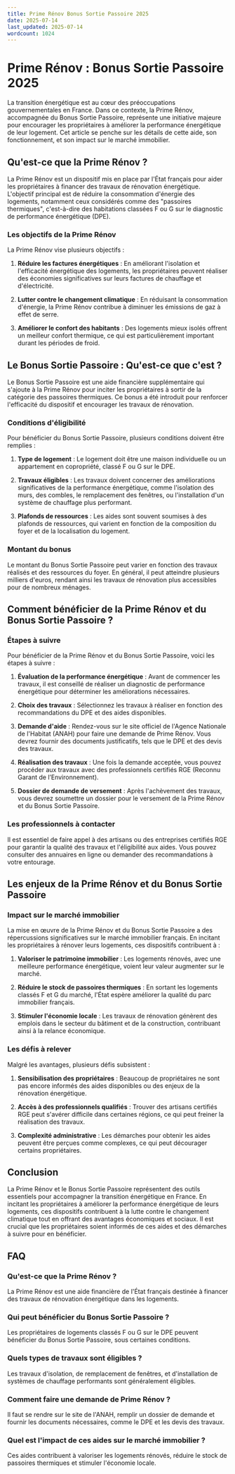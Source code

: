 ```yaml
---
title: Prime Rénov Bonus Sortie Passoire 2025
date: 2025-07-14
last_updated: 2025-07-14
wordcount: 1024
---
```


# Prime Rénov : Bonus Sortie Passoire 2025

La transition énergétique est au cœur des préoccupations gouvernementales en France. Dans ce contexte, la Prime Rénov, accompagnée du Bonus Sortie Passoire, représente une initiative majeure pour encourager les propriétaires à améliorer la performance énergétique de leur logement. Cet article se penche sur les détails de cette aide, son fonctionnement, et son impact sur le marché immobilier.

## Qu'est-ce que la Prime Rénov ?

La Prime Rénov est un dispositif mis en place par l'État français pour aider les propriétaires à financer des travaux de rénovation énergétique. L'objectif principal est de réduire la consommation d'énergie des logements, notamment ceux considérés comme des "passoires thermiques", c'est-à-dire des habitations classées F ou G sur le diagnostic de performance énergétique (DPE).

### Les objectifs de la Prime Rénov

La Prime Rénov vise plusieurs objectifs :

1. **Réduire les factures énergétiques** : En améliorant l'isolation et l'efficacité énergétique des logements, les propriétaires peuvent réaliser des économies significatives sur leurs factures de chauffage et d'électricité.
   
2. **Lutter contre le changement climatique** : En réduisant la consommation d'énergie, la Prime Rénov contribue à diminuer les émissions de gaz à effet de serre.

3. **Améliorer le confort des habitants** : Des logements mieux isolés offrent un meilleur confort thermique, ce qui est particulièrement important durant les périodes de froid.

## Le Bonus Sortie Passoire : Qu'est-ce que c'est ?

Le Bonus Sortie Passoire est une aide financière supplémentaire qui s'ajoute à la Prime Rénov pour inciter les propriétaires à sortir de la catégorie des passoires thermiques. Ce bonus a été introduit pour renforcer l'efficacité du dispositif et encourager les travaux de rénovation.

### Conditions d'éligibilité

Pour bénéficier du Bonus Sortie Passoire, plusieurs conditions doivent être remplies :

1. **Type de logement** : Le logement doit être une maison individuelle ou un appartement en copropriété, classé F ou G sur le DPE.

2. **Travaux éligibles** : Les travaux doivent concerner des améliorations significatives de la performance énergétique, comme l'isolation des murs, des combles, le remplacement des fenêtres, ou l'installation d'un système de chauffage plus performant.

3. **Plafonds de ressources** : Les aides sont souvent soumises à des plafonds de ressources, qui varient en fonction de la composition du foyer et de la localisation du logement.

### Montant du bonus

Le montant du Bonus Sortie Passoire peut varier en fonction des travaux réalisés et des ressources du foyer. En général, il peut atteindre plusieurs milliers d'euros, rendant ainsi les travaux de rénovation plus accessibles pour de nombreux ménages.

## Comment bénéficier de la Prime Rénov et du Bonus Sortie Passoire ?

### Étapes à suivre

Pour bénéficier de la Prime Rénov et du Bonus Sortie Passoire, voici les étapes à suivre :

1. **Évaluation de la performance énergétique** : Avant de commencer les travaux, il est conseillé de réaliser un diagnostic de performance énergétique pour déterminer les améliorations nécessaires.

2. **Choix des travaux** : Sélectionnez les travaux à réaliser en fonction des recommandations du DPE et des aides disponibles.

3. **Demande d'aide** : Rendez-vous sur le site officiel de l'Agence Nationale de l'Habitat (ANAH) pour faire une demande de Prime Rénov. Vous devrez fournir des documents justificatifs, tels que le DPE et des devis des travaux.

4. **Réalisation des travaux** : Une fois la demande acceptée, vous pouvez procéder aux travaux avec des professionnels certifiés RGE (Reconnu Garant de l’Environnement).

5. **Dossier de demande de versement** : Après l'achèvement des travaux, vous devrez soumettre un dossier pour le versement de la Prime Rénov et du Bonus Sortie Passoire.

### Les professionnels à contacter

Il est essentiel de faire appel à des artisans ou des entreprises certifiés RGE pour garantir la qualité des travaux et l'éligibilité aux aides. Vous pouvez consulter des annuaires en ligne ou demander des recommandations à votre entourage.

## Les enjeux de la Prime Rénov et du Bonus Sortie Passoire

### Impact sur le marché immobilier

La mise en œuvre de la Prime Rénov et du Bonus Sortie Passoire a des répercussions significatives sur le marché immobilier français. En incitant les propriétaires à rénover leurs logements, ces dispositifs contribuent à :

1. **Valoriser le patrimoine immobilier** : Les logements rénovés, avec une meilleure performance énergétique, voient leur valeur augmenter sur le marché.

2. **Réduire le stock de passoires thermiques** : En sortant les logements classés F et G du marché, l'État espère améliorer la qualité du parc immobilier français.

3. **Stimuler l'économie locale** : Les travaux de rénovation génèrent des emplois dans le secteur du bâtiment et de la construction, contribuant ainsi à la relance économique.

### Les défis à relever

Malgré les avantages, plusieurs défis subsistent :

1. **Sensibilisation des propriétaires** : Beaucoup de propriétaires ne sont pas encore informés des aides disponibles ou des enjeux de la rénovation énergétique.

2. **Accès à des professionnels qualifiés** : Trouver des artisans certifiés RGE peut s'avérer difficile dans certaines régions, ce qui peut freiner la réalisation des travaux.

3. **Complexité administrative** : Les démarches pour obtenir les aides peuvent être perçues comme complexes, ce qui peut décourager certains propriétaires.

## Conclusion

La Prime Rénov et le Bonus Sortie Passoire représentent des outils essentiels pour accompagner la transition énergétique en France. En incitant les propriétaires à améliorer la performance énergétique de leurs logements, ces dispositifs contribuent à la lutte contre le changement climatique tout en offrant des avantages économiques et sociaux. Il est crucial que les propriétaires soient informés de ces aides et des démarches à suivre pour en bénéficier.

## FAQ

### Qu'est-ce que la Prime Rénov ?

La Prime Rénov est une aide financière de l'État français destinée à financer des travaux de rénovation énergétique dans les logements.

### Qui peut bénéficier du Bonus Sortie Passoire ?

Les propriétaires de logements classés F ou G sur le DPE peuvent bénéficier du Bonus Sortie Passoire, sous certaines conditions.

### Quels types de travaux sont éligibles ?

Les travaux d'isolation, de remplacement de fenêtres, et d'installation de systèmes de chauffage performants sont généralement éligibles.

### Comment faire une demande de Prime Rénov ?

Il faut se rendre sur le site de l'ANAH, remplir un dossier de demande et fournir les documents nécessaires, comme le DPE et les devis des travaux.

### Quel est l'impact de ces aides sur le marché immobilier ?

Ces aides contribuent à valoriser les logements rénovés, réduire le stock de passoires thermiques et stimuler l'économie locale.